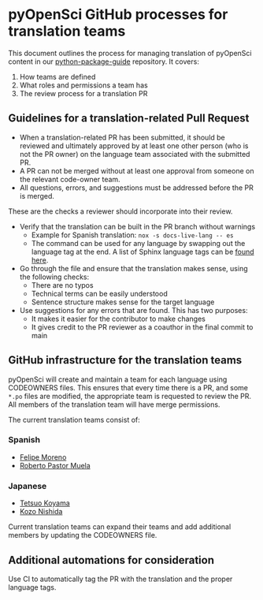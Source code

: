 # pyOpenSci GitHub processes for translation teams 

This document outlines the process for managing translation of pyOpenSci content in our [python-package-guide](https://github.com/pyOpenSci/python-package-guide) repository. It covers:

1. How teams are defined
2. What roles and permissions a team has
3. The review process for a translation PR

## Guidelines for a translation-related Pull Request

* When a translation-related PR has been submitted, it should be reviewed and ultimately approved by at least one other person (who is not the PR owner) on the language team associated with the submitted PR.   
* A PR can not be merged without at least one approval from someone on the relevant code-owner team.  
* All questions, errors, and suggestions must be addressed before the PR is merged.   

These are the checks a reviewer should incorporate into their review.
* Verify that the translation can be built in the PR branch without warnings
    * Example for Spanish translation: `nox -s docs-live-lang -- es`  
    * The command can be used for any language by swapping out the language tag at the end. A list of Sphinx language tags can be [found here](https://www.sphinx-doc.org/en/master/usage/configuration.html#confval-language).     
* Go through the file and ensure that the translation makes sense, using the following checks:  
    * There are no typos  
    * Technical terms can be easily understood  
    * Sentence structure makes sense for the target language  
* Use suggestions for any errors that are found. This has two purposes:  
    * It makes it easier for the contributor to make changes  
    * It gives credit to the PR reviewer as a coauthor in the final commit to main  

## GitHub infrastructure for the translation teams

pyOpenSci will create and maintain a team for each language using CODEOWNERS files. This ensures that every time there is a PR, and some `*.po` files are modified, the appropriate team is requested to review the PR. All members of the translation team will have merge permissions.  

The current translation teams consist of:  

### Spanish
* [Felipe Moreno](https://github.com/flpm)  
* [Roberto Pastor Muela](https://github.com/RobPasMue)  

### Japanese
* [Tetsuo Koyama](https://github.com/tkoyama010)   
* [Kozo Nishida](https://github.com/kozo2)  

Current translation teams can expand their teams and add additional members by updating the CODEOWNERS file.

## Additional automations for consideration

Use CI to automatically tag the PR with the translation and the proper language tags.
